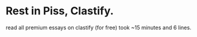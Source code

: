 # Rest in Piss, Clastify.

read all premium essays on clastify (for free)
took ~15 minutes and 6 lines.
